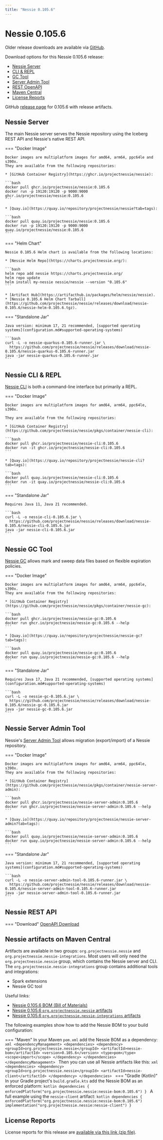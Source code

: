 ```yaml
---
title: "Nessie 0.105.6"
---
```


# Nessie 0.105.6

Older release downloads are available via [GitHub](https://github.com/projectnessie/nessie/releases).

Download options for this Nessie 0.105.6 release:

* [Nessie Server](#nessie-server)
* [CLI & REPL](#nessie-cli--repl)
* [GC Tool](#nessie-gc-tool)
* [Server Admin Tool](#nessie-server-admin-tool)
* [REST OpenAPI](#nessie-rest-api)
* [Maven Central](#nessie-artifacts-on-maven-central)
* [License Reports](#license-reports)

GitHub [release page](https://github.com/projectnessie/nessie/releases/tag/nessie-0.105.6) for 0.105.6 with release artifacts.

## Nessie Server

The main Nessie server serves the Nessie repository using the Iceberg REST API and Nessie's native REST API.

=== "Docker Image"

    Docker images are multiplatform images for amd64, arm64, ppc64le and s390x.
    They are available from the following repositories:

    * [GitHub Container Registry](https://ghcr.io/projectnessie/nessie):

    ```bash
    docker pull ghcr.io/projectnessie/nessie:0.105.6
    docker run -p 19120:19120 -p 9000:9000 ghcr.io/projectnessie/nessie:0.105.6
    ```

    * [Quay.io](https://quay.io/repository/projectnessie/nessie?tab=tags):

    ```bash
    docker pull quay.io/projectnessie/nessie:0.105.6
    docker run -p 19120:19120 -p 9000:9000 quay.io/projectnessie/nessie:0.105.6
    ```

=== "Helm Chart"

    Nessie 0.105.6 Helm chart is available from the following locations:

    * [Nessie Helm Repo](https://charts.projectnessie.org/):

    ```bash
    helm repo add nessie https://charts.projectnessie.org/
    helm repo update
    helm install my-nessie nessie/nessie --version "0.105.6"
    ```

    * [Artifact Hub](https://artifacthub.io/packages/helm/nessie/nessie).
    * [Nessie 0.105.6 Helm Chart Tarball](https://github.com/projectnessie/nessie/releases/download/nessie-0.105.6/nessie-helm-0.105.6.tgz).

=== "Standalone Jar"

    Java version: minimum 17, 21 recommended, [supported operating systems](configuration.md#supported-operating-systems)

    ```bash
    curl -L -o nessie-quarkus-0.105.6-runner.jar \
      https://github.com/projectnessie/nessie/releases/download/nessie-0.105.6/nessie-quarkus-0.105.6-runner.jar
    java -jar nessie-quarkus-0.105.6-runner.jar
    ```

## Nessie CLI & REPL

[Nessie CLI](cli.md) is both a command-line interface but primarily a REPL.

=== "Docker Image"

    Docker images are multiplatform images for amd64, arm64, ppc64le, s390x.

    They are available from the following repositories:

    * [GitHub Container Registry](https://github.com/projectnessie/nessie/pkgs/container/nessie-cli):

    ```bash
    docker pull ghcr.io/projectnessie/nessie-cli:0.105.6
    docker run -it ghcr.io/projectnessie/nessie-cli:0.105.6 
    ```

    * [Quay.io](https://quay.io/repository/projectnessie/nessie-cli?tab=tags):

    ```bash
    docker pull quay.io/projectnessie/nessie-cli:0.105.6
    docker run -it quay.io/projectnessie/nessie-cli:0.105.6
    ```

=== "Standalone Jar"

    Requires Java 11, Java 21 recommended.

    ```bash
    curl -L -o nessie-cli-0.105.6.jar \
      https://github.com/projectnessie/nessie/releases/download/nessie-0.105.6/nessie-cli-0.105.6.jar
    java -jar nessie-cli-0.105.6.jar
    ```

## Nessie GC Tool

[Nessie GC](gc.md) allows mark and sweep data files based on flexible expiration policies.

=== "Docker Image"

    Docker images are multiplatform images for amd64, arm64, ppc64le, s390x.
    They are available from the following repositories:

    * [GitHub Container Registry](https://github.com/projectnessie/nessie/pkgs/container/nessie-gc):

    ```bash
    docker pull ghcr.io/projectnessie/nessie-gc:0.105.6
    docker run ghcr.io/projectnessie/nessie-gc:0.105.6 --help
    ```

    * [Quay.io](https://quay.io/repository/projectnessie/nessie-gc?tab=tags):

    ```bash
    docker pull quay.io/projectnessie/nessie-gc:0.105.6
    docker run quay.io/projectnessie/nessie-gc:0.105.6 --help
    ```

=== "Standalone Jar"

    Requires Java 17, Java 21 recommended, [supported operating systems](configuration.md#supported-operating-systems)

    ```bash
    curl -L -o nessie-gc-0.105.6.jar \
      https://github.com/projectnessie/nessie/releases/download/nessie-0.105.6/nessie-gc-0.105.6.jar
    java -jar nessie-gc-0.105.6.jar
    ```

## Nessie Server Admin Tool

Nessie's [Server Admin Tool](export_import.md) allows migration (export/import) of a
Nessie repository.

=== "Docker Image"

    Docker images are multiplatform images for amd64, arm64, ppc64le, s390x.
    They are available from the following repositories:

    * [GitHub Container Registry](https://github.com/projectnessie/nessie/pkgs/container/nessie-server-admin):

    ```bash
    docker pull ghcr.io/projectnessie/nessie-server-admin:0.105.6
    docker run ghcr.io/projectnessie/nessie-server-admin:0.105.6 --help
    ```

    * [Quay.io](https://quay.io/repository/projectnessie/nessie-server-admin?tab=tags):

    ```bash
    docker pull quay.io/projectnessie/nessie-server-admin:0.105.6
    docker run quay.io/projectnessie/nessie-server-admin:0.105.6 --help
    ```

=== "Standalone Jar"

    Java version: minimum 17, 21 recommended, [supported operating systems](configuration.md#supported-operating-systems)

    ```bash
    curl -L -o nessie-server-admin-tool-0.105.6-runner.jar \
      https://github.com/projectnessie/nessie/releases/download/nessie-0.105.6/nessie-server-admin-tool-0.105.6-runner.jar
    java -jar nessie-server-admin-tool-0.105.6-runner.jar
    ```

## Nessie REST API

=== "Download"
    [OpenAPI Download](https://github.com/projectnessie/nessie/releases/download/nessie-0.105.6/nessie-openapi-0.105.6.yaml)

## Nessie artifacts on Maven Central

Artifacts are available in two groups: `org.projectnessie.nessie` and
`org.projectnessie.nessie-integrations`. Most users will only need the `org.projectnessie.nessie`
group, which contains the Nessie server and CLI. The `org.projectnessie.nessie-integrations` group
contains additional tools and integrations:

* Spark extensions
* Nessie GC tool

Useful links:

* [Nessie 0.105.6 BOM (Bill of Materials)](https://search.maven.org/artifact/org.projectnessie.nessie/nessie-bom/0.105.6/pom)
* [Nessie 0.105.6 `org.projectnessie.nessie` artifacts](https://search.maven.org/search?q=g:org.projectnessie.nessie%20v:0.105.6)
* [Nessie 0.105.6 `org.projectnessie.nessie-integrations` artifacts](https://search.maven.org/search?q=g:org.projectnessie.nessie-integrations%20v:0.105.6)

The following examples show how to add the Nessie BOM to your build configuration:

=== "Maven"
    In your Maven `pom.xml` add the Nessie BOM as a dependency:
    ```xml
    <dependencyManagement>
      <dependencies>
        <dependency>
          <groupId>org.projectnessie.nessie</groupId>
          <artifactId>nessie-bom</artifactId>
          <version>0.105.6</version>
          <type>pom</type>
          <scope>import</scope>
        </dependency>
      </dependencies>
    </dependencyManagement>
    ```
    Then you can use all Nessie artifacts like this:
    ```xml
    <dependencies>
      <dependency>
        <groupId>org.projectnessie.nessie</groupId>
        <artifactId>nessie-client</artifactId>
      </dependency>
    </dependencies>
    ```
=== "Gradle (Kotlin)"
    In your Gradle project's `build.gradle.kts` add the Nessie BOM as an enforced platform:
    ```kotlin
    dependencies {
      enforcedPlatform("org.projectnessie.nessie:nessie-bom:0.105.6")
    }
    ```
    A full example using the `nessie-client` artifact:
    ```kotlin
    dependencies {
      enforcedPlatform("org.projectnessie.nessie:nessie-bom:0.105.6")
      implementation("org.projectnessie.nessie:nessie-client")
    }
    ```

## License Reports

License reports for this release are [available via this link (zip file)](https://github.com/projectnessie/nessie/releases/download/nessie-0.105.6/nessie-aggregated-license-report-0.105.6.zip).
